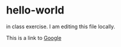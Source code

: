 # hello-world
in class exercise. I am editing this file locally.

This is a link to [Google](http://google.com)
